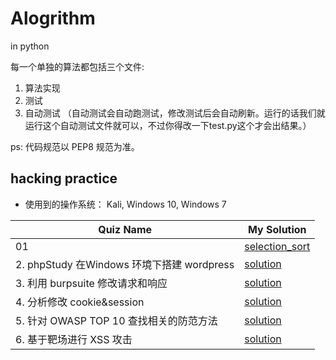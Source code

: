 # Alogrithm
in python


每一个单独的算法都包括三个文件:
1. 算法实现
2. 测试
3. 自动测试 （自动测试会自动跑测试，修改测试后会自动刷新。运行的话我们就运行这个自动测试文件就可以，不过你得改一下test.py这个才会出结果。）

ps: 代码规范以 PEP8 规范为准。



## hacking practice

- 使用到的操作系统： Kali, Windows 10, Windows 7

| Quiz Name | My Solution | 
|-----------|-------------|
|01|[selection_sort](https://github.com/XuemingNotCute/Alogrithm/tree/master/selection_sort)|
|2. phpStudy 在Windows 环境下搭建 wordpress|[solution](https://shimo.im/docs/97FLwf3E5oIzK66O/)|`phpStudy`|
|3. 利用 burpsuite 修改请求和响应|[solution](https://shimo.im/docs/POgZfmPQjhY5z8ev/)|`Burpsuite` |  
|4. 分析修改 cookie&session|[solution](https://shimo.im/docs/0XL2SXM8V2EziTvR/) |`cookie`,`session` |
|5. 针对 OWASP TOP 10 查找相关的防范方法|[solution](https://shimo.im/docs/BsNqGrke4YMyipca/ )|`OWASP TOP 10`|
|6. 基于靶场进行 XSS 攻击|[solution](https://shimo.im/docs/TTAv7ynXRjEJxIYy/ )|`XSS`|




